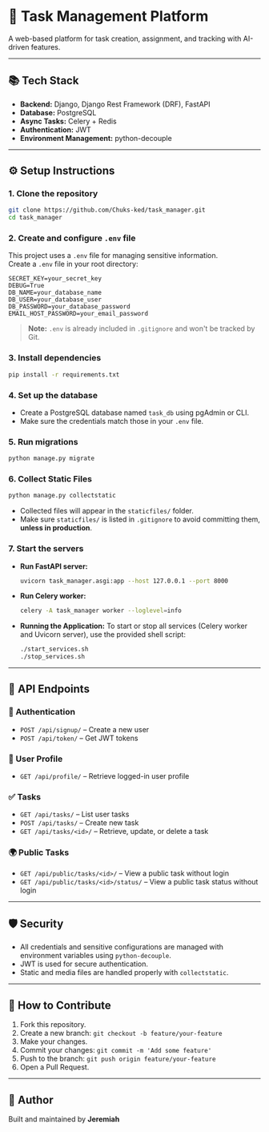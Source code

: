 # 🚀 Task Management Platform

A web-based platform for task creation, assignment, and tracking with AI-driven features.

---

## 📚 Tech Stack
- **Backend:** Django, Django Rest Framework (DRF), FastAPI
- **Database:** PostgreSQL
- **Async Tasks:** Celery + Redis
- **Authentication:** JWT
- **Environment Management:** python-decouple

---

## ⚙️ Setup Instructions

### 1. Clone the repository
```bash
git clone https://github.com/Chuks-ked/task_manager.git
cd task_manager
```

### 2. Create and configure `.env` file
This project uses a `.env` file for managing sensitive information.  
Create a `.env` file in your root directory:

```env
SECRET_KEY=your_secret_key
DEBUG=True
DB_NAME=your_database_name
DB_USER=your_database_user
DB_PASSWORD=your_database_password
EMAIL_HOST_PASSWORD=your_email_password
```

> **Note:** `.env` is already included in `.gitignore` and won't be tracked by Git.

### 3. Install dependencies
```bash
pip install -r requirements.txt
```

### 4. Set up the database
- Create a PostgreSQL database named `task_db` using pgAdmin or CLI.
- Make sure the credentials match those in your `.env` file.

### 5. Run migrations
```bash
python manage.py migrate
```

### 6. Collect Static Files
```bash
python manage.py collectstatic
```
- Collected files will appear in the `staticfiles/` folder.
- Make sure `staticfiles/` is listed in `.gitignore` to avoid committing them, **unless in production**.

### 7. Start the servers
- **Run FastAPI server:**
  ```bash
  uvicorn task_manager.asgi:app --host 127.0.0.1 --port 8000
  ```
- **Run Celery worker:**
  ```bash
  celery -A task_manager worker --loglevel=info
  ```
- **Running the Application:**
  To start or stop all services (Celery worker and Uvicorn server), use the provided shell script:
  ```bash
  ./start_services.sh
  ./stop_services.sh
  ```
---

## 🚪 API Endpoints

### 🔐 Authentication
- `POST /api/signup/` – Create a new user
- `POST /api/token/` – Get JWT tokens

### 👤 User Profile
- `GET /api/profile/` – Retrieve logged-in user profile

### ✅ Tasks
- `GET /api/tasks/` – List user tasks
- `POST /api/tasks/` – Create new task
- `GET /api/tasks/<id>/` – Retrieve, update, or delete a task

### 🌍 Public Tasks
- `GET /api/public/tasks/<id>/` – View a public task without login
- `GET /api/public/tasks/<id>/status/` – View a public task status without login

---

## 🛡️ Security
- All credentials and sensitive configurations are managed with environment variables using `python-decouple`.
- JWT is used for secure authentication.
- Static and media files are handled properly with `collectstatic`.

---

## 🤝 How to Contribute
1. Fork this repository.
2. Create a new branch: `git checkout -b feature/your-feature`
3. Make your changes.
4. Commit your changes: `git commit -m 'Add some feature'`
5. Push to the branch: `git push origin feature/your-feature`
6. Open a Pull Request.

---

## 🧠 Author
Built and maintained by **Jeremiah**
